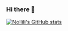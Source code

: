 ### Hi there 👋

[![Nollili's GitHub stats](https://github-readme-stats.vercel.app/api?username=Nollili)](https://github.com/Nollili/github-readme-stats)












<!--
**Nollili/Nollili** is a ✨ _special_ ✨ repository because its `README.md` (this file) appears on your GitHub profile.

Here are some ideas to get you started:

- 🔭 I’m currently working on ...
- 🌱 I’m currently learning ...
<codersrank-skills-chart username="nollili"></codersrank-skills-chart>
- 👯 I’m looking to collaborate on ...
- 🤔 I’m looking for help with ...
- 💬 Ask me about ...
- 📫 How to reach me: ...
- 😄 Pronouns: ...
- ⚡ Fun fact: ...
-->
